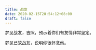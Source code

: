 ```yaml
---
title: 战友
date: 2020-02-15T20:54:12+08:00
draft: false
---
```


梦见战友，吉照，预示着你们有友情非常坚定。

梦见已故战友，说明你很怀念他。


